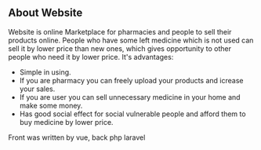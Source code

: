 
## About Website

Website is online Marketplace for pharmacies and people to sell their products online. People who have some left medicine which is not used can sell it by lower price than new ones, which gives opportunity to other people who need it by lower price. It's advantages:

- Simple in using.
- If you are pharmacy you can freely upload your products and icrease your sales.
- If you are user you can sell unnecessary medicine in your home and make some money.
- Has good social effect for social vulnerable people and afford them to buy medicine by lower price.

Front was written by vue, back php laravel
